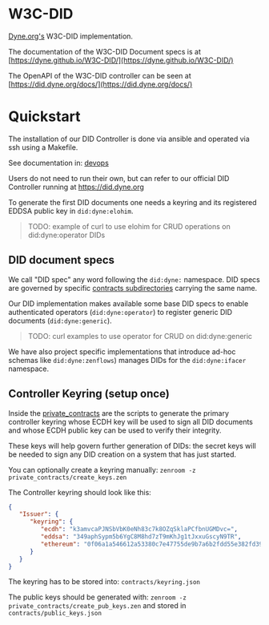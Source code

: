# W3C-DID
[Dyne.org's](http://dyne.org/) W3C-DID implementation. 

The documentation of the W3C-DID Document specs is at [https://dyne.github.io/W3C-DID/](https://dyne.github.io/W3C-DID/)

The OpenAPI of the W3C-DID controller can be seen at [https://did.dyne.org/docs/](https://did.dyne.org/docs/)

# Quickstart

The installation of our DID Controller is done via ansible and operated via ssh using a Makefile.

See documentation in: [devops](devops)

Users do not need to run their own, but can refer to our official DID Controller running at https://did.dyne.org

To generate the first DID documents one needs a keyring and its registered EDDSA public key in `did:dyne:elohim`.

> TODO: example of curl to use elohim for CRUD operations on did:dyne:operator DIDs

## DID document specs

We call "DID spec" any word following the `did:dyne:` namespace. DID specs are governed by specific [contracts subdirectories](/contracts) carrying the same name.

Our DID implementation makes available some base DID specs to enable authenticated operators (`did:dyne:operator`) to register generic DID documents (`did:dyne:generic`).

> TODO: curl examples to use operator for CRUD on did:dyne:generic

We have also project specific implementations that introduce ad-hoc schemas like `did:dyne:zenflows`) manages DIDs for the `did:dyne:ifacer` namespace.

## Controller Keyring (setup once)

Inside the [private_contracts](private_contracts) are the scripts to generate the primary controller keyring whose ECDH key will be used to sign all DID documents and whose ECDH public key can be used to verify their integrity.

These keys will help govern further generation of DIDs: the secret keys will be needed to sign any DID creation on a system that has just started.

You can optionally create a keyring manually: `zenroom -z private_contracts/create_keys.zen`

The Controller keyring should look like this: 

```json
{
   "Issuer": {
      "keyring": {
         "ecdh": "k3amvcaPJNSbVbK0eNh83c7k8OZqSklaPCfbnUGMDvc=",
         "eddsa": "349aphSypm5b6YgC8M8hd7zT9mKhJg1tJxxuGscyN9TR",
         "ethereum": "0f06a1a546612a53380c7e47755de9b7a6b2fdd55e382fd39d48d2b862a55bfd"
      }
   }
}
```

The keyring has to be stored into: `contracts/keyring.json`

The public keys should be generated with: `zenroom -z private_contracts/create_pub_keys.zen`
and stored in `contracts/public_keys.json`


